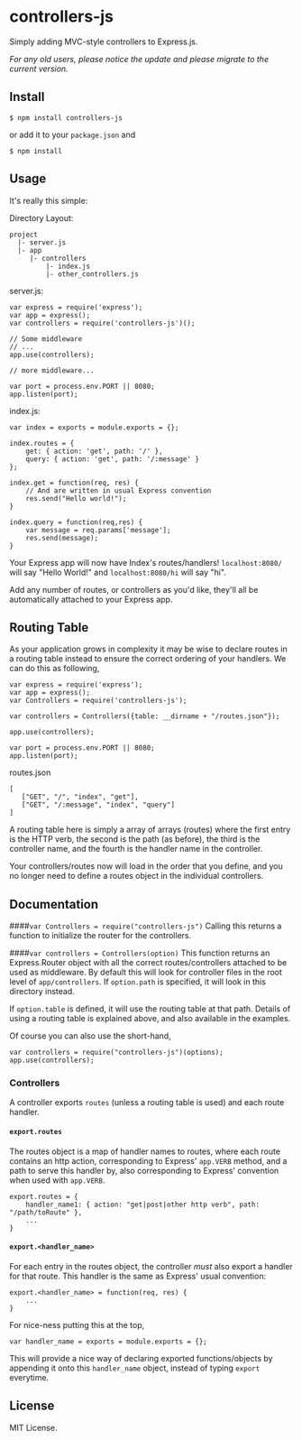 controllers-js
==============
Simply adding MVC-style controllers to Express.js.

*For any old users, please notice the update and please migrate to the current version.*

## Install
```
$ npm install controllers-js
```
or add it to your `package.json` and 
```
$ npm install
```
## Usage
It's really this simple:

Directory Layout:
```
project
  |- server.js
  |- app
     |- controllers
         |- index.js
         |- other_controllers.js
```
server.js:
```
var express = require('express');
var app = express();
var controllers = require('controllers-js')();

// Some middleware
// ...
app.use(controllers);

// more middleware...

var port = process.env.PORT || 8080;
app.listen(port);
```
index.js:
```
var index = exports = module.exports = {};

index.routes = {
    get: { action: 'get', path: '/' },
    query: { action: 'get', path: '/:message' }
};

index.get = function(req, res) {
    // And are written in usual Express convention
    res.send("Hello world!");
}

index.query = function(req,res) {
    var message = req.params['message'];
    res.send(message);
}
```
Your Express app will now have Index's routes/handlers!
`localhost:8080/` will say "Hello World!" and `localhost:8080/hi` will say "hi".

Add any number of routes, or controllers as you'd like, they'll all be automatically attached to your Express app.

## Routing Table
As your application grows in complexity it may be wise to declare routes in a routing table instead to ensure the correct ordering of your handlers. We can do this as following,
```
var express = require('express');
var app = express();
var Controllers = require('controllers-js');

var controllers = Controllers({table: __dirname + "/routes.json"});

app.use(controllers);

var port = process.env.PORT || 8080;
app.listen(port);
```
routes.json
```
[
   ["GET", "/", "index", "get"],
   ["GET", "/:message", "index", "query"]
]
```
A routing table here is simply a array of arrays (routes) where the first entry is the HTTP verb, the second is the path (as before), the third is the controller name, and the fourth is the handler name in the controller.

Your controllers/routes now will load in the order that you define, and you no longer need to define a routes object in the individual controllers.

## Documentation

####`var Controllers = require("controllers-js")`
Calling this returns a function to initialize the router for the controllers.

####`var controllers = Controllers(option)`
This function returns an Express.Router object with all the correct routes/controllers attached to be used as middleware. By default this will look for controller files in the root level of `app/controllers`. If `option.path` is specified, it will look in this directory instead. 

If `option.table` is defined, it will use the routing table at that path. Details of using a routing table is explained above, and also available in the examples.

Of course you can also use the short-hand,
```
var controllers = require("controllers-js")(options);
app.use(controllers);
```

### Controllers
A controller exports `routes` (unless a routing table is used) and each route handler.
#### `export.routes`
The routes object is a map of handler names to routes, where each route
contains an http action, corresponding to Express' `app.VERB` method, and a path to serve this handler by, also corresponding to Express' convention when used with `app.VERB`.
```
export.routes = {
    handler_name1: { action: "get|post|other http verb", path: "/path/toRoute" },
    ...
}
```
#### `export.<handler_name>`
For each entry in the routes object, the controller _must_ also export a handler for that route.
This handler is the same as Express' usual convention:
```
export.<handler_name> = function(req, res) {
    ...
}
```
For nice-ness putting this at the top,
```
var handler_name = exports = module.exports = {};
```
This will provide a nice way of declaring exported functions/objects by appending it onto this `handler_name` object, instead of typing `export` everytime.

## License
MIT License.
